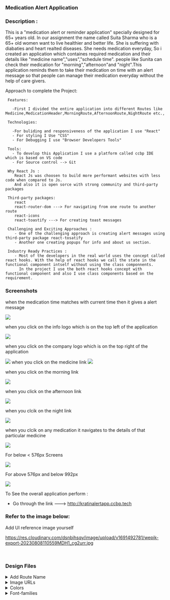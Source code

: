 ### Medication Alert Application

### Description :
  This is a "medication alert or reminder application" specially designed for 65+ years old. In our assignment the name called Suita Sharma who is a 65+ old women want to live healthier and better life. She is suffering with diabaties and heart realted diseases. She needs medication everyday, So i created an application which containes required medication and their details like "medicine name","uses","schedule time". people like Sunita can check their medication for "morning","afternoon"and "night".This application reminds them to take their medication on time with an alert message so that people can manage their medication everyday without the help of care givers.
  
  Approach to complete the Project:
  
     Features:
     
       -First I divided the entire application into different Routes like Medicine,MedicationHeader,MorningRoute,AfternoonRoute,NightRoute etc.,

     Technologies:

       -For buliding and responsiveness of the application I use "React"
       - For styling I Use "CSS"
       - For Debugging I use "Browser Developers Tools" 
       
     Tools:  
       - To develop this Application I use a platform called ccbp IDE which is based on VS code
       - For Source control --> Git 

     Why React Js :
        React Js was choosen to build more performant websites with less code when compared to Js. 
        And also it is open sorce with strong community and third-party packages 

     Third-party packages:
        react
        react-router-dom ---> For navigating from one route to another route 
        react-icons 
        react-toastify ---> For creating toast messages 

     Challenging and Exciting Approaches :
        - One of the challenging approach is creating alert messages using third-party package react-tosatify 
        - Another one creating popups for info and about us section.

     Industry Ready Practices :
        - Most of the developers in the real world uses the concept called react hooks. With the help of react hooks we call the state in the functional component intself without using the class componnents. 
          In the project I use the both react hooks concept with functional component and also I use class components based on the requirement.


### Screenshots

when the medication time matches with current time then it gives a alert message

<img src="https://github.com/Nagabhushanarao-Gunupuru/medication-alert-application/assets/131828774/6ec49c31-05a8-4317-925d-b474f56cbace"/>

when you click on the info logo which is on the top left of the application       

<img src="https://github.com/Nagabhushanarao-Gunupuru/medication-alert-application/assets/131828774/83ab41a8-42b4-4236-9e36-0c1b6c5c553c" />

when you click on the company logo which is on the top right of the application

<img src="https://github.com/Nagabhushanarao-Gunupuru/medication-alert-application/assets/131828774/43bfb0e8-6d12-45eb-9e27-66f34d3a34e6" />
when you click on the medicine link

<img src="https://github.com/Nagabhushanarao-Gunupuru/medication-alert-application/assets/131828774/617ffdc1-54e8-4c97-accf-6844c506f7a6" />

when you click on the morning link

<img src="https://github.com/Nagabhushanarao-Gunupuru/medication-alert-application/assets/131828774/0c617b3b-0616-40d5-bffc-65f572c62b55" />

when you click on the afternoon link

<img src="https://github.com/Nagabhushanarao-Gunupuru/medication-alert-application/assets/131828774/a22f686b-3c06-4fc0-b3b2-10b8326759cf)" />

when you clcik on the night link

<img src="https://github.com/Nagabhushanarao-Gunupuru/medication-alert-application/assets/131828774/51ad5255-55af-467c-980f-46071d368dee" />

when you clcik on any medication it navigates to the details of that particular medicine 

<img src="https://github.com/Nagabhushanarao-Gunupuru/medication-alert-application/assets/131828774/5ed9dd87-40ce-44da-a2fe-ad9d340f1c31" />

For below < 576px Screens 

<img src="https://github.com/Nagabhushanarao-Gunupuru/medication-alert-application/assets/131828774/0e7b4204-ec79-4056-aca9-f9077d8bbaa1" />


For above 576px and below 992px

<img src="https://github.com/Nagabhushanarao-Gunupuru/medication-alert-application/assets/131828774/0b39af6d-f1bb-4ea3-bbdc-4702ec92523b"/>

To See the overall application perform :
   - Go through the link ---> http://kratinalertapp.ccbp.tech
     




       


### Refer to the image below:

Add UI reference image yourself


https://res.cloudinary.com/dsnbihsqy/image/upload/v1691492781/wepik-export-20230808110559MDH1_cg2urr.jpg

<div style="text-align: center;">
     <!-- <img src="https://res.cloudinary.com/dsnbihsqy/image/upload/v1691492781/wepik-export-20230808110559MDH1_cg2urr.jpg" alt="ui"> -->
</div>
<br/>

### Design Files

<details>
<summary>Add Route Name</summary>
<br/>
Add the design files according to the route (if any) and responsiveness

<!-- - [Extra Small (Size < 576px) and Small (Size >= 576px)]("https://res.cloudinary.com/dsnbihsqy/image/upload/v1691492781/wepik-export-20230808110559MDH1_cg2urr.jpg")
- [Medium (Size >= 768px), Large (Size >= 992px) and Extra Large (Size >= 1200px)]("https://res.cloudinary.com/dsnbihsqy/image/upload/v1691492781/wepik-export-20230808110559MDH1_cg2urr.jpg")

</details>

### Set Up Instructions

<details>
<summary>Click to view</summary>

- Download dependencies by running `npm install`
- Start up the app using `npm start`

</details>

### Assignment Completion Instructions

<details>
<summary>Functionality to be added</summary>
<br/>

The app must have the following functionalities:

- Add all the functionalities to be achieved(according to the route, if any) yourself

</details>

### Assignment Completion Checklist

<details>
<summary>Click to view</summary>

- **Along with the below points, add your checklist specific to the assignment**

- Read the instructions given in the assignment carefully and list down the **Assignment Completion Checklist** for the assignment and start working on it
- The completion Checklist includes the below-mentioned points
  - I have completed all the functionalities asked in the assignment
  - I have used only the resources (Frameworks, Design files, APIs, third-party packages) mentioned in the assignment
  - I have modified the README.md file based on my assignment instructions
  - I have completed the assignment **ON TIME**
- **Note:**
  - Ensure that you have marked all the checklist points in your completion checklist before submitting the assignment
  </details>

### Quick Tips

<details>
<summary>Click to view</summary>
<br>

- Add third-party packages list yourself
(react,react-router-dom,react-icons,react-toastify)
</details>

### Important Note

<details>
<summary>Click to view</summary>
<br/>

- Add any important note here, like user credentials for authentication.

</details>

### Resources

<details>
<summary>Data Fetch URLs</summary>
<br/>

- Add the URLs list to fetch the data yourself
apiUrl--->"https://64d1ae92f8d60b174360c7e0.mockapi.io/users"
apiUrl--->"https://64d1ae92f8d60b174360c7e0.mockapi.io/users/${id}"

</details>

<details>
<summary>Image URLs</summary>
<br/>

- Add the list of all image URLs needed in the assignment yourself.
- https://res.cloudinary.com/dsnbihsqy/image/upload/v1691492781/wepik-export-20230808110559MDH1_cg2urr.jpg
- https://res.cloudinary.com/dsnbihsqy/image/upload/v1691544381/Image_iralsq.png
- https://res.cloudinary.com/dsnbihsqy/image/upload/v1691490416/kratin_Logo_o9pskc.jpg


</details>

<details>
<summary>Colors</summary>
<br/>

Add the text and background colours to be used in the assignment yourself.
<br/>
  -background-colors: #ffffff #d9d9d9 #05d3b7
<br/>  
  -text-colors: navy #187a26 #d30505 #ffffff

<!-- <div style="background-color: #3b82f6; width: 150px; padding: 10px; color: white">Hex: #3b82f6</div> -->


</details>

<details>
<summary>Font-families</summary>

- Add the font-families to be used in the assignment yourself.
- font-families: "Roboto"

</details>
